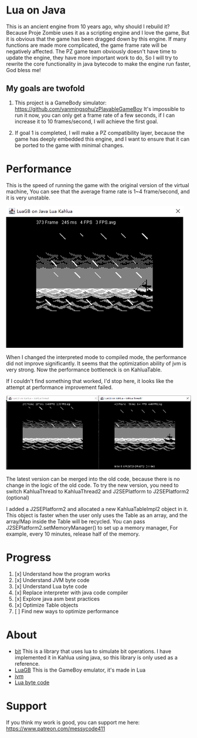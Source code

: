 # Lua on Java

This is an ancient engine from 10 years ago, why should I rebuild it?
Because Proje Zombie uses it as a scripting engine and I love the game,
But it is obvious that the game has been dragged down by this engine. If many functions are made more complicated, the game frame rate will be negatively affected.
The PZ game team obviously doesn't have time to update the engine, they have more important work to do,
So I will try to rewrite the core functionality in java bytecode to make the engine run faster,
God bless me!


## My goals are twofold

1. This project is a GameBody simulator: https://github.com/yanmingsohu/zPlayableGameBoy
   It's impossible to run it now, you can only get a frame rate of a few seconds, if I can increase it to 10 frames/second, I will achieve the first goal.

2. If goal 1 is completed, I will make a PZ compatibility layer, because the game has deeply embedded this engine, and I want to ensure that it can be ported to the game with minimal changes.



# Performance

This is the speed of running the game with the original version of the virtual machine,
You can see that the average frame rate is 1~4 frame/second, and it is very unstable.

![screen1](https://github.com/yanmingsohu/kahlua2/blob/master/screen1.png)


When I changed the interpreted mode to compiled mode, the performance did not improve significantly. It seems that the optimization ability of jvm is very strong. Now the performance bottleneck is on KahluaTable.

If I couldn't find something that worked, I'd stop here, it looks like the attempt at performance improvement failed.

![screen2](https://github.com/yanmingsohu/kahlua2/blob/master/screen2.png)

The latest version can be merged into the old code, because there is no change in the logic of the old code. To try the new version, you need to switch KahluaThread to KahluaThread2 and J2SEPlatform to J2SEPlatform2 (optional)

I added a J2SEPlatform2 and allocated a new KahluaTableImpl2 object in it. This object is faster when the user only uses the Table as an array, and the array/Map inside the Table will be recycled. You can pass J2SEPlatform2.setMemoryManager() to set up a memory manager, For example, every 10 minutes, release half of the memory.




# Progress

1. [x] Understand how the program works
1. [x] Understand JVM byte code
1. [x] Understand Lua byte code
1. [x] Replace interpreter with java code compiler
1. [x] Explore java asm best practices
1. [x] Optimize Table objects
1. [ ] Find new ways to optimize performance


# About

* [bit](https://github.com/AlberTajuelo/bitop-lua) This is a library that uses lua to simulate bit operations. I have implemented it in Kahlua using java, so this library is only used as a reference.
* [LuaGB](https://github.com/zeta0134/LuaGB) This is the GameBoy emulator, it's made in Lua
* [jvm](https://docs.oracle.com/javase/specs/jvms/se7/html/jvms-6.html)
* [Lua byte code](https://the-ravi-programming-language.readthedocs.io/en/latest/lua_bytecode_reference.html)


# Support

If you think my work is good, you can support me here: https://www.patreon.com/messycode411